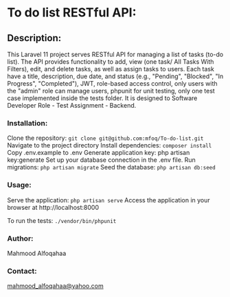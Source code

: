 # To do list RESTful API:

## Description:

This Laravel 11 project serves RESTful API for managing a list of tasks (to-do list). The API provides functionality to add, view (one task/ All Tasks With Filters), edit, and delete tasks, as well as assign tasks to users. Each task have a title, description, due date, and status (e.g.,
"Pending", "Blocked", "In Progress", "Completed"), JWT, role-based access control, only users with the "admin" role can manage users, phpunit for unit testing, only one test case implemented inside the tests folder. It is designed to Software Developer Role - Test Assignment -
Backend.

### Installation:

Clone the repository: `git clone git@github.com:mfoq/To-do-list.git`
Navigate to the project directory
Install dependencies: `composer install`
Copy .env.example to .env
Generate application key: php artisan key:generate
Set up your database connection in the .env file.
Run migrations: `php artisan migrate`
Seed the database: `php artisan db:seed`

### Usage:

Serve the application: `php artisan serve`
Access the application in your browser at http://localhost:8000

To run the tests:
`./vendor/bin/phpunit`

### Author:

Mahmood Alfoqahaa

### Contact:

mahmood_alfoqahaa@yahoo.com
